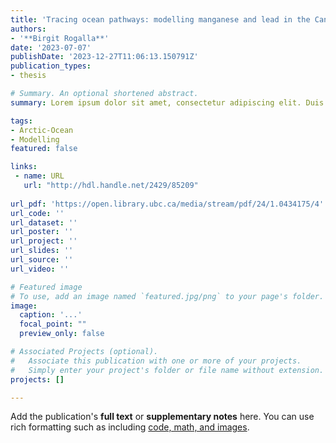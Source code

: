 ```yaml
---
title: 'Tracing ocean pathways: modelling manganese and lead in the Canadian Arctic'
authors:
- '**Birgit Rogalla**'
date: '2023-07-07'
publishDate: '2023-12-27T11:06:13.150791Z'
publication_types:
- thesis

# Summary. An optional shortened abstract.
summary: Lorem ipsum dolor sit amet, consectetur adipiscing elit. Duis posuere tellus ac convallis placerat. Proin tincidunt magna sed ex sollicitudin condimentum.

tags:
- Arctic-Ocean
- Modelling
featured: false

links:
 - name: URL
   url: "http://hdl.handle.net/2429/85209"
   
url_pdf: 'https://open.library.ubc.ca/media/stream/pdf/24/1.0434175/4'
url_code: ''
url_dataset: ''
url_poster: ''
url_project: ''
url_slides: ''
url_source: ''
url_video: ''

# Featured image
# To use, add an image named `featured.jpg/png` to your page's folder. 
image:
  caption: '...'
  focal_point: ""
  preview_only: false

# Associated Projects (optional).
#   Associate this publication with one or more of your projects.
#   Simply enter your project's folder or file name without extension.
projects: []

---
```


Add the publication's **full text** or **supplementary notes** here. You can use rich formatting such as including [code, math, and images](https://docs.hugoblox.com/content/writing-markdown-latex/).

